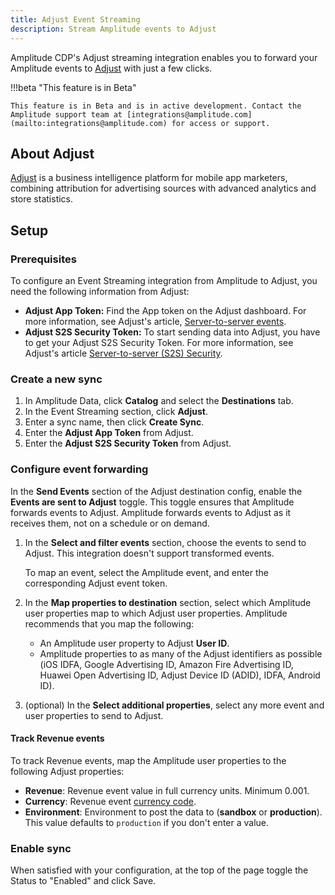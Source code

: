 ```yaml
---
title: Adjust Event Streaming
description: Stream Amplitude events to Adjust
---
```


Amplitude CDP's Adjust streaming integration enables you to forward your Amplitude events to [Adjust](https://www.adjust.com/) with just a few clicks.

!!!beta "This feature is in Beta"

    This feature is in Beta and is in active development. Contact the Amplitude support team at [integrations@amplitude.com](mailto:integrations@amplitude.com) for access or support.

## About Adjust

[Adjust](https://www.adjust.com/) is a business intelligence platform for mobile app marketers, combining attribution for advertising sources with advanced analytics and store statistics.

## Setup

### Prerequisites

To configure an Event Streaming integration from Amplitude to Adjust, you need the following information from Adjust:

- **Adjust App Token:** Find the App token on the Adjust dashboard. For more information, see Adjust's article, [Server-to-server events](https://help.adjust.com/en/article/server-to-server-events).
- **Adjust S2S Security Token:** To start sending data into Adjust, you have to get your Adjust S2S Security Token. For more information, see Adjust's article [Server-to-server (S2S) Security](https://help.adjust.com/en/article/server-to-server-s2s-security).

### Create a new sync

1. In Amplitude Data, click **Catalog** and select the **Destinations** tab.
2. In the Event Streaming section, click **Adjust**.
3. Enter a sync name, then click **Create Sync**.
4. Enter the **Adjust App Token** from Adjust.
5. Enter the **Adjust S2S Security Token** from Adjust.

### Configure event forwarding

In the **Send Events** section of the Adjust destination config, enable the **Events are sent to Adjust** toggle. This toggle ensures that Amplitude forwards events to Adjust. Amplitude forwards events to Adjust as it receives them, not on a schedule or on demand.

1. In the **Select and filter events** section, choose the events to send to Adjust. This integration doesn't support transformed events.

    To map an event, select the Amplitude event, and enter the corresponding Adjust event token.

2. In the **Map properties to destination** section, select which Amplitude user properties map to which Adjust user properties. Amplitude recommends that you map the following:

    - An Amplitude user property to Adjust **User ID**.
    - Amplitude properties to as many of the Adjust identifiers as possible (iOS IDFA, Google Advertising ID, Amazon Fire Advertising ID, Huawei Open Advertising ID, Adjust Device ID (ADID), IDFA, Android ID).

3. (optional) In the **Select additional properties**, select any more event and user properties to send to Adjust. 

#### Track Revenue events

To track Revenue events, map the Amplitude user properties to the following Adjust properties:

- **Revenue**: Revenue event value in full currency units. Minimum 0.001.
- **Currency**: Revenue event [currency code](https://help.adjust.com/resources/lists/supported-currencies).
- **Environment**: Environment to post the data to (**sandbox** or **production**). This value defaults to `production` if you don't enter a value.

### Enable sync

When satisfied with your configuration, at the top of the page toggle the Status to "Enabled" and click Save.